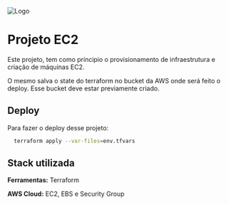 
![Logo](https://upload.wikimedia.org/wikipedia/commons/0/04/Terraform_Logo.svg)


# Projeto EC2

Este projeto, tem como príncipio o provisionamento de infraestrutura e criação de máquinas EC2.

O mesmo salva o state do terraform no bucket da AWS onde será feito o deploy.
Esse bucket deve estar previamente criado.

## Deploy

Para fazer o deploy desse projeto:

```bash
  terraform apply --var-files=env.tfvars
```

## Stack utilizada

**Ferramentas:** Terraform

**AWS Cloud:** EC2, EBS e Security Group
